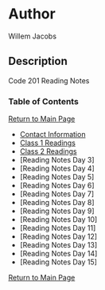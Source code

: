 # Author
Willem Jacobs

## Description
Code 201 Reading Notes

### Table of Contents
[Return to Main Page](README.md)

- [Contact Information](contact.md)
- [Class 1 Readings](class-01.md)
- [Class 2 Readings](class-02.md)
- [Reading Notes Day 3]
- [Reading Notes Day 4]
- [Reading Notes Day 5]
- [Reading Notes Day 6]
- [Reading Notes Day 7]
- [Reading Notes Day 8]
- [Reading Notes Day 9]
- [Reading Notes Day 10]
- [Reading Notes Day 11]
- [Reading Notes Day 12]
- [Reading Notes Day 13]
- [Reading Notes Day 14]
- [Reading Notes Day 15]

[Return to Main Page](README.md)

